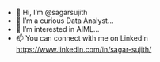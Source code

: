- 👋 Hi, I’m @sagarsujith
- 🌱 I’m a curious Data Analyst...
- 👀 I’m interested in AIML...
- 📫 You can connect with me on LinkedIn https://www.linkedin.com/in/sagar-sujith/


<!---
sagarsujith/sagarsujith is a ✨ special ✨ repository because its `README.md` (this file) appears on your GitHub profile.
You can click the Preview link to take a look at your changes.
--->
